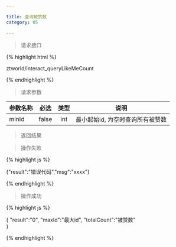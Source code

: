 ```yaml
---

title: 查询被赞数
category: 05

---
```


> 请求接口

{% highlight html %}

ztworld/interact_queryLikeMeCount

{% endhighlight %}

> 请求参数

|参数名称			|必选		|类型		|说明									
|-------------------|:---------:|:---------:|--------------------------------------------
|minId				|false		|int		|最小起始id, 为空时查询所有被赞数

> 返回结果

> 操作失败

{% highlight js %}

{"result":"错误代码","msg":"xxxx"}

{% endhighlight %}

> 操作成功

{% highlight js %}

{
	"result":"0", 
	"maxId":"最大id",
	"totalCount":"被赞数"		
}

{% endhighlight %}
